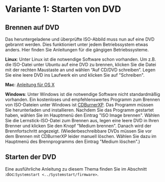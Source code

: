 # Variante 1: Starten von DVD
## Brennen auf DVD
Das heruntergeladene und überprüfte ISO-Abbild muss nun auf eine DVD gebrannt werden. Dies funktioniert unter jedem Betriebssystem etwas anders. Hier finden Sie Anleitungen für die gängigen Betriebssysteme.

**Linux**: Unter Linux ist die notwendige Software schon vorhanden. Um z.B. die ISO-Datei unter Ubuntu auf eine DVD zu brennen, klicken Sie die Datei mit der rechten Maustaste an und wählen “Auf CD/DVD schreiben”. Legen Sie eine leere DVD ins Laufwerk ein und klicken Sie auf "Schreiben".

**Mac**: [Anleitung für OS X](https://www.tippscout.de/iso-dateien-mit-mac-os-x-brennen.html)

**Windows**: Unter Windows ist die notwendige Software nicht standardmäßig vorhanden. Ein kostenloses und empfehlenswertes Programm zum Brennen von ISO-Dateien unter Windows ist [CDBurnerXP](https://cdburnerxp.se/). Das Programm müssen Sie herunterladen und installieren. Nachdem Sie das Programm gestartet haben, wählen Sie im Hauptmenü den Eintrag "ISO Image brennen". Wählen Sie die Lernstick-ISO-Datei zum Brennen aus, legen eine leere DVD in Ihren Brenner und klicken Sie den Knopf "Medium brennen". Danach wird der Brennfortschritt angezeigt.
(Wiederbeschreibbare DVDs müssen Sie vor dem Brennen mit CDBurnerXP leider manuell löschen. Wählen Sie dazu im Hauptmenü des Brennprogramms den Eintrag "Medium löschen".)

## Starten der DVD
Eine ausführliche Anleitung zu diesem Thema finden Sie im Abschnitt :doc:`Systemstart <../Systemstart/firmware>`.
